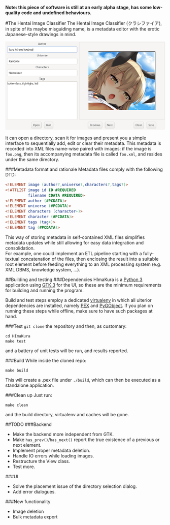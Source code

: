 **Note: this piece of software is still at an early alpha stage, has some low-quality code and undefined behaviours.**

#The Hentai Image Classifier
The Hentai Image Classifier (クラシファイア), in spite of its maybe misguiding name, is a metadata editor with the erotic
Japanese-style drawings in mind.

![alt text](screenshots/main_screen.png "Main screen")

It can open a directory, scan it for images and present you a simple interface to sequentially add, edit or clear their
metadata. This metadata is recorded into XML files name-wise paired with images: if the image is `foo.png`, then its
accompanying metadata file is called `foo.xml`, and resides under the same directory.

###Metadata format and rationale
Metadata files comply with the following DTD:
```dtd
<!ELEMENT image (author?,universe?,characters?,tags?)>
<!ATTLIST image id ID #REQUIRED
          filename CDATA #REQUIRED>
<!ELEMENT author (#PCDATA)>
<!ELEMENT universe (#PCDATA)>
<!ELEMENT characters (character+)>
<!ELEMENT character (#PCDATA)>
<!ELEMENT tags (tag+)>
<!ELEMENT tag (#PCDATA)>
```
This way of storing metadata in self-contained XML files simplifies metadata updates while still allowing for easy data
integration and consolidation.
<br>
For example, one could implement an ETL pipeline starting with a fully-textual concatenation of the files, then
enclosing the result into a suitable root element before feeding everything to an XML processing system (e.g. XML DBMS,
knowledge system, ...).

##Building and testing
###Dependencies
HImaKura is a [Python 3](https://python.org) application using [GTK 3](https://gtk.org) for the UI, so these are the
minimum requirements for building and running the program.

Build and test steps employ a dedicated [virtualenv](https://docs.python.org/3/tutorial/venv.html) in which all ulterior
dependencies are installed, namely [PEX](https://github.com/pantsbuild/pex) and
[PyGObject](https://gitlab.gnome.org/GNOME/pygobject). If you plan on running these steps while offline, make sure to
have such packages at hand.

###Test
`git clone` the repository and then, as customary:
```shell script
cd HImaKura
make test
```
and a battery of unit tests will be run, and results reported.

###Build
While inside the cloned repo:
```shell script
make build
```
This will create a .pex file under `./build`, which can then be executed as a standalone application.

###Clean up
Just run:
```shell script
make clean
```
and the build directory, virtualenv and caches will be gone.

##TODO
###Backend
* Make the backend more independent from GTK.
* Make `has_prev()`/`has_next()` report the true existence of a previous or next element.
* Implement proper metadata deletion.
* Handle IO errors while loading images.
* Restructure the View class.
* Test more.

###UI
* Solve the placement issue of the directory selection dialog.
* Add error dialogues.

###New functionality
* Image deletion
* Bulk metadata export
